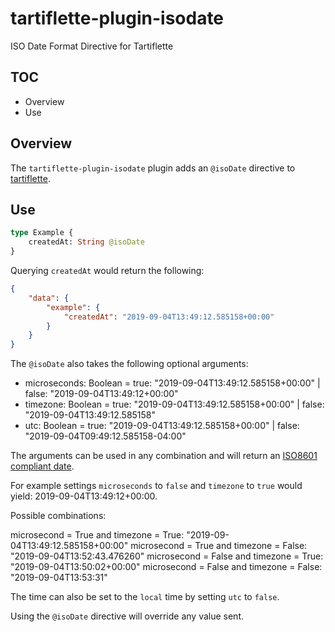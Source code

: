 # tartiflette-plugin-isodate

ISO Date Format Directive for Tartiflette

## TOC
- Overview
- Use

## Overview

The `tartiflette-plugin-isodate` plugin adds an `@isoDate` directive to [tartiflette](https://github.com/tartiflette/tartiflette).

## Use

```graphql
type Example {
    createdAt: String @isoDate
}
```

Querying `createdAt` would return the following:

```json
{
    "data": {
        "example": {
            "createdAt": "2019-09-04T13:49:12.585158+00:00"
        }
    }
}
```

The `@isoDate` also takes the following optional arguments:

- microseconds: Boolean = true: "2019-09-04T13:49:12.585158+00:00" | false: "2019-09-04T13:49:12+00:00"
- timezone: Boolean = true: "2019-09-04T13:49:12.585158+00:00" | false: "2019-09-04T13:49:12.585158"
- utc: Boolean = true: "2019-09-04T13:49:12.585158+00:00" | false: "2019-09-04T09:49:12.585158-04:00"

The arguments can be used in any combination and will return an [ISO8601 compliant date](https://en.wikipedia.org/wiki/ISO_8601).

For example settings `microseconds` to `false` and `timezone` to `true` would yield: 2019-09-04T13:49:12+00:00.

Possible combinations:

microsecond = True and timezone = True: "2019-09-04T13:49:12.585158+00:00"
microsecond = True and timezone = False: "2019-09-04T13:52:43.476260"
microsecond = False and timezone = True: "2019-09-04T13:50:02+00:00"
microsecond = False and timezone = False: "2019-09-04T13:53:31"

The time can also be set to the `local` time by setting `utc` to `false`.

Using the `@isoDate` directive will override any value sent.